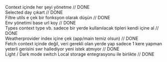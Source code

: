 Context içinde her şeyi yönetme // DONE  
Selected day çıkart // DONE  
Filtre utils e çek bir fonksyon olarak düşün // DONE  
Env yönetimi base url koy // DONE  
Types context type vb. sadece bir yerde kullanılacak tipleri kendi içine al // DONE  
Weatherprovider index içine çek (app/main temiz olsun) // DONE  
Fetch context içinde değil, veri gerekli olan yerde yap sadece 1 kere yapman yeterli gerisini swr hallediyor yeni istek atmıyor // DONE  
Light / Dark mode switch Local storage entegrasyonu ile birlikte // DONE  